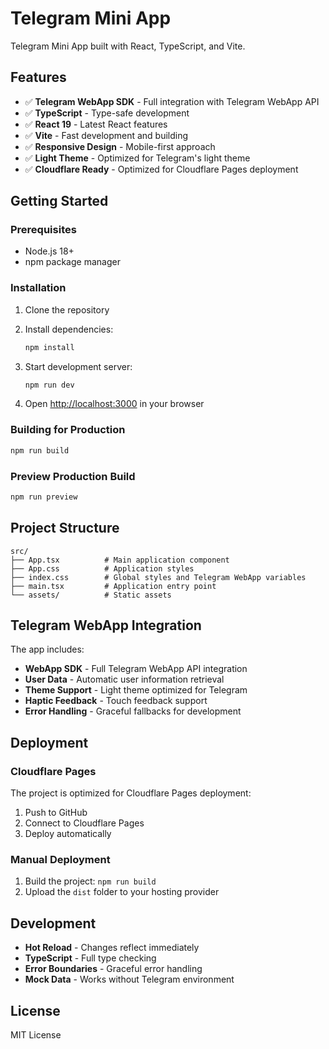 # Telegram Mini App

Telegram Mini App built with React, TypeScript, and Vite.

## Features

- ✅ **Telegram WebApp SDK** - Full integration with Telegram WebApp API
- ✅ **TypeScript** - Type-safe development
- ✅ **React 19** - Latest React features
- ✅ **Vite** - Fast development and building
- ✅ **Responsive Design** - Mobile-first approach
- ✅ **Light Theme** - Optimized for Telegram's light theme
- ✅ **Cloudflare Ready** - Optimized for Cloudflare Pages deployment

## Getting Started

### Prerequisites

- Node.js 18+ 
- npm package manager

### Installation

1. Clone the repository
2. Install dependencies:
   ```bash
   npm install
   ```

3. Start development server:
   ```bash
   npm run dev
   ```

4. Open [http://localhost:3000](http://localhost:3000) in your browser

### Building for Production

```bash
npm run build
```

### Preview Production Build

```bash
npm run preview
```

## Project Structure

```
src/
├── App.tsx          # Main application component
├── App.css          # Application styles
├── index.css        # Global styles and Telegram WebApp variables
├── main.tsx         # Application entry point
└── assets/          # Static assets
```

## Telegram WebApp Integration

The app includes:

- **WebApp SDK** - Full Telegram WebApp API integration
- **User Data** - Automatic user information retrieval
- **Theme Support** - Light theme optimized for Telegram
- **Haptic Feedback** - Touch feedback support
- **Error Handling** - Graceful fallbacks for development

## Deployment

### Cloudflare Pages

The project is optimized for Cloudflare Pages deployment:

1. Push to GitHub
2. Connect to Cloudflare Pages
3. Deploy automatically

### Manual Deployment

1. Build the project: `npm run build`
2. Upload the `dist` folder to your hosting provider

## Development

- **Hot Reload** - Changes reflect immediately
- **TypeScript** - Full type checking
- **Error Boundaries** - Graceful error handling
- **Mock Data** - Works without Telegram environment

## License

MIT License
